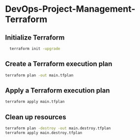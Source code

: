 # DevOps-Project-Management-Terraform

## Initialize Terraform

```bash
  terraform init -upgrade
```

## Create a Terraform execution plan

```bash
terraform plan -out main.tfplan
```

## Apply a Terraform execution plan

```bash
terraform apply main.tfplan
```

## Clean up resources

```bash
terraform plan -destroy -out main.destroy.tfplan
terraform apply main.destroy.tfplan
```
